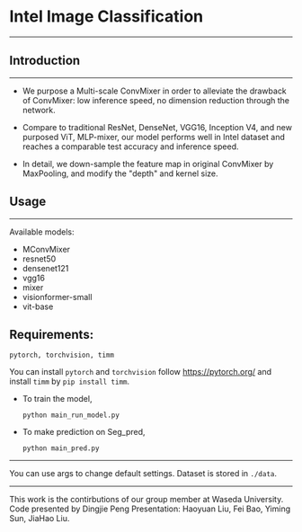 # Intel Image Classification
--------------------------------
## Introduction
--------------------------------
* We purpose a Multi-scale ConvMixer in order to
alleviate the drawback of ConvMixer: low inference speed, 
no dimension reduction through the network.

* Compare to traditional ResNet, DenseNet, VGG16, Inception V4, and 
new purposed ViT, MLP-mixer, our model performs well in Intel dataset and reaches a comparable 
test accuracy and inference speed.

* In detail, we down-sample the feature map in original ConvMixer by MaxPooling,
and modify the "depth" and kernel size.

## Usage
--------------------------------
Available models: 
* MConvMixer
* resnet50
* densenet121
* vgg16 
* mixer 
* visionformer-small
* vit-base

## Requirements:
    pytorch, torchvision, timm

You can install `pytorch` and `torchvision` follow https://pytorch.org/
and install `timm` by `pip install timm`.

* To train the model, 

   
   `python main_run_model.py` 

* To make prediction on Seg_pred,

    `python main_pred.py`
--- 
You can use args to change default settings.
Dataset is stored in `./data`.

--------------------------------
This work is the contirbutions of our group member at Waseda University.
Code presented by Dingjie Peng
Presentation: Haoyuan Liu, Fei Bao, Yiming Sun, JiaHao Liu.
